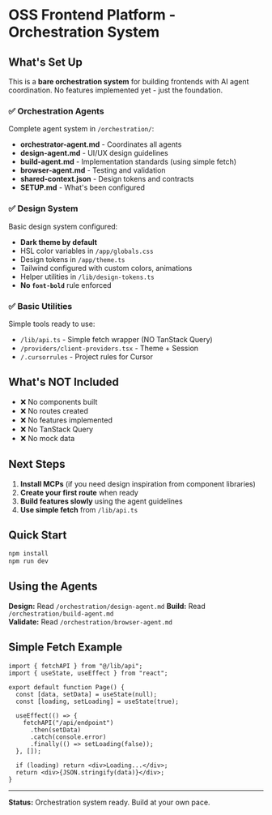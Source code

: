 # OSS Frontend Platform - Orchestration System

## What's Set Up

This is a **bare orchestration system** for building frontends with AI agent coordination. No features implemented yet - just the foundation.

### ✅ Orchestration Agents

Complete agent system in `/orchestration/`:

- **orchestrator-agent.md** - Coordinates all agents
- **design-agent.md** - UI/UX design guidelines
- **build-agent.md** - Implementation standards (using simple fetch)
- **browser-agent.md** - Testing and validation
- **shared-context.json** - Design tokens and contracts
- **SETUP.md** - What's been configured

### ✅ Design System

Basic design system configured:

- **Dark theme by default**
- HSL color variables in `/app/globals.css`
- Design tokens in `/app/theme.ts`
- Tailwind configured with custom colors, animations
- Helper utilities in `/lib/design-tokens.ts`
- **No `font-bold`** rule enforced

### ✅ Basic Utilities

Simple tools ready to use:

- `/lib/api.ts` - Simple fetch wrapper (NO TanStack Query)
- `/providers/client-providers.tsx` - Theme + Session
- `/.cursorrules` - Project rules for Cursor

## What's NOT Included

- ❌ No components built
- ❌ No routes created
- ❌ No features implemented
- ❌ No TanStack Query
- ❌ No mock data

## Next Steps

1. **Install MCPs** (if you need design inspiration from component libraries)
2. **Create your first route** when ready
3. **Build features slowly** using the agent guidelines
4. **Use simple fetch** from `/lib/api.ts`

## Quick Start

```bash
npm install
npm run dev
```

## Using the Agents

**Design:** Read `/orchestration/design-agent.md`
**Build:** Read `/orchestration/build-agent.md`  
**Validate:** Read `/orchestration/browser-agent.md`

## Simple Fetch Example

```tsx
import { fetchAPI } from "@/lib/api";
import { useState, useEffect } from "react";

export default function Page() {
  const [data, setData] = useState(null);
  const [loading, setLoading] = useState(true);

  useEffect(() => {
    fetchAPI("/api/endpoint")
      .then(setData)
      .catch(console.error)
      .finally(() => setLoading(false));
  }, []);

  if (loading) return <div>Loading...</div>;
  return <div>{JSON.stringify(data)}</div>;
}
```

---

**Status:** Orchestration system ready. Build at your own pace.
